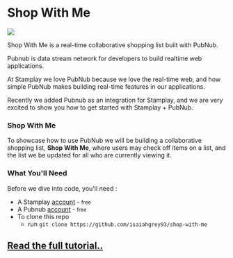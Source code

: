 # Shop With Me

![](https://raw.githubusercontent.com/isaiahgrey93/stamplay-pubnub/master/step_20.png)

Shop With Me is a real-time collaborative shopping list built with PubNub.

Pubnub is data stream network for developers to build realtime web applications.

At Stamplay we love PubNub because we love the real-time web, and how simple PubNub makes building real-time features in our applications.

Recently we added Pubnub as an integration for Stamplay, and we are very excited to show you how to get started with Stamplay + PubNub.

### Shop With Me

To showcase how to use PubNub we will be building a collaborative shopping list, **Shop With Me**, where users may check off items on a list, and the list we be updated for all who are currently viewing it.


### What You'll Need

Before we dive into code, you'll need :

* A Stamplay [account](https://stamplay.com) - <small>free</small>
* A Pubnub [account](https://pubnub.com) - <small>free</small>
* To clone this repo
	* run `git clone https://github.com/isaiahgrey93/shop-with-me`

## [Read the full tutorial..](https://blog.stamplay.com)
